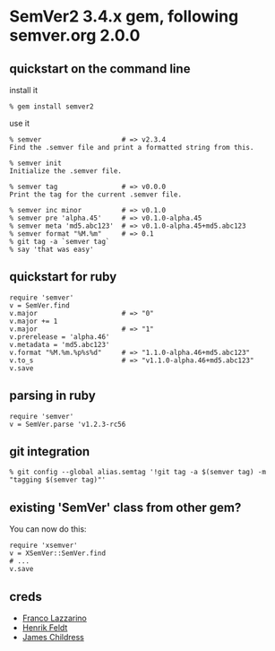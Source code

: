 SemVer2 3.4.x gem, following semver.org 2.0.0
======

quickstart on the command line
------------------------------
install it

    % gem install semver2

use it

    % semver                    # => v2.3.4
    Find the .semver file and print a formatted string from this.

    % semver init
    Initialize the .semver file.

    % semver tag                # => v0.0.0
    Print the tag for the current .semver file.

    % semver inc minor          # => v0.1.0
    % semver pre 'alpha.45'     # => v0.1.0-alpha.45
    % semver meta 'md5.abc123'  # => v0.1.0-alpha.45+md5.abc123
    % semver format "%M.%m"     # => 0.1
    % git tag -a `semver tag`
    % say 'that was easy'

quickstart for ruby
-------------------

    require 'semver'
    v = SemVer.find
    v.major                     # => "0"
    v.major += 1
    v.major                     # => "1"
    v.prerelease = 'alpha.46'
    v.metadata = 'md5.abc123'
    v.format "%M.%m.%p%s%d"     # => "1.1.0-alpha.46+md5.abc123"
    v.to_s                      # => "v1.1.0-alpha.46+md5.abc123"
    v.save

parsing in ruby
---------------

    require 'semver'
    v = SemVer.parse 'v1.2.3-rc56

git integration
---------------
    % git config --global alias.semtag '!git tag -a $(semver tag) -m "tagging $(semver tag)"'


existing 'SemVer' class from other gem?
---------------------------------------
You can now do this:

    require 'xsemver'
    v = XSemVer::SemVer.find
    # ...
    v.save

creds
-----
* [Franco Lazzarino](mailto:flazzarino@gmail.com)
* [Henrik Feldt](mailto:henrik@haf.se)
* [James Childress](mailto:james@childr.es)
